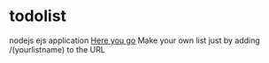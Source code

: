# todolist
nodejs ejs application
[Here you go](https://todolist-rp-version.onrender.com)
Make your own list just by adding /(yourlistname) to the URL
